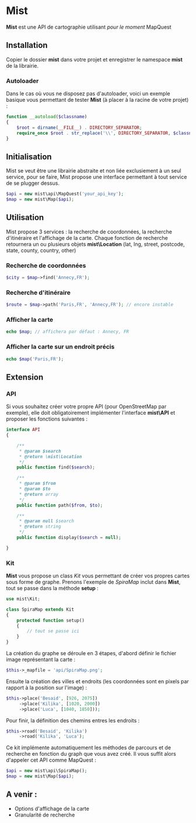 # Mist

**Mist** est une API de cartographie utilisant *pour le moment* MapQuest


## Installation

Copier le dossier **mist** dans votre projet et enregistrer le namespace **mist** de la librairie.

### Autoloader

Dans le cas où vous ne disposez pas d'autoloader, voici un exemple basique vous permettant de tester **Mist** (à placer à la racine de votre projet) :

```php
function __autoload($classname)
{
    $root = dirname(__FILE__) . DIRECTORY_SEPARATOR;
    require_once $root . str_replace('\\', DIRECTORY_SEPARATOR, $classname) . '.php';
}
```


## Initialisation

Mist se veut être une librairie abstraite et non liée exclusiement à un seul service, pour se faire, Mist propose une interface permettant à tout service de se plugger dessus.

```php
$api = new mist\api\MapQuest('your_api_key');
$map = new mist\Map($api);
```


## Utilisation

Mist propose 3 services : la recherche de coordonnées, la recherche d'itinéraire et l'affichage de la carte.
Chaque fonction de recherche retournera un ou plusieurs objets **mist\Location** (lat, lng, street, postcode, state, county, country, other)

### Recherche de coordonnées

```php
$city = $map->find('Annecy,FR');
```

### Recherche d'itinéraire

```php
$route = $map->path('Paris,FR', 'Annecy,FR'); // encore instable
```

### Afficher la carte

```php
echo $map; // affichera par défaut : Annecy, FR
```

### Afficher la carte sur un endroit précis

```php
echo $map('Paris,FR');
```


## Extension

### API

Si vous souhaitez créer votre propre API (pour OpenStreetMap par exemple), elle doit obligatoirement implémenter l'interface **mist\API**
et proposer les fonctions suivantes :

```php
interface API
{

    /**
     * @param $search
     * @return \mist\Location
     */
    public function find($search);

    /**
     * @param $from
     * @param $to
     * @return array
     */
    public function path($from, $to);

    /**
     * @param null $search
     * @return string
     */
    public function display($search = null);

}
```

### Kit

**Mist** vous propose un class *Kit* vous permettant de créer vos propres cartes sous forme de graphe.
Prenons l'exemple de *SpiraMap* inclut dans **Mist**, tout se passe dans la méthode **setup** :

```php
use mist\Kit;

class SpiraMap extends Kit
{
    protected function setup()
    {
        // tout se passe ici
    }
}
```

La création du graphe se déroule en 3 étapes, d'abord définir le fichier image représentant la carte :

```php
$this->_mapfile = 'api/SpiraMap.png';
```

Ensuite la création des villes et endroits (les coordonnées sont en pixels par rapport à la position sur l'image) :

```php
$this->place('Besaid', [926, 2075])
     ->place('Kilika', [1020, 2000])
     ->place('Luca', [1040, 1850]));
```

Pour finir, la définition des chemins entres les endroits :

```php
$this->road('Besaid', 'Kilika')
     ->road('Kilika', 'Luca');
```

Ce kit implémente automatiquement les méthodes de parcours et de recherche en fonction du graph que vous avez créé.
Il vous suffit alors d'appeler cet API comme MapQuest :

```php
$api = new mist\api\SpiraMap();
$map = new mist\Map($api);
```


## A venir :

 * Options d'affichage de la carte
 * Granularité de recherche